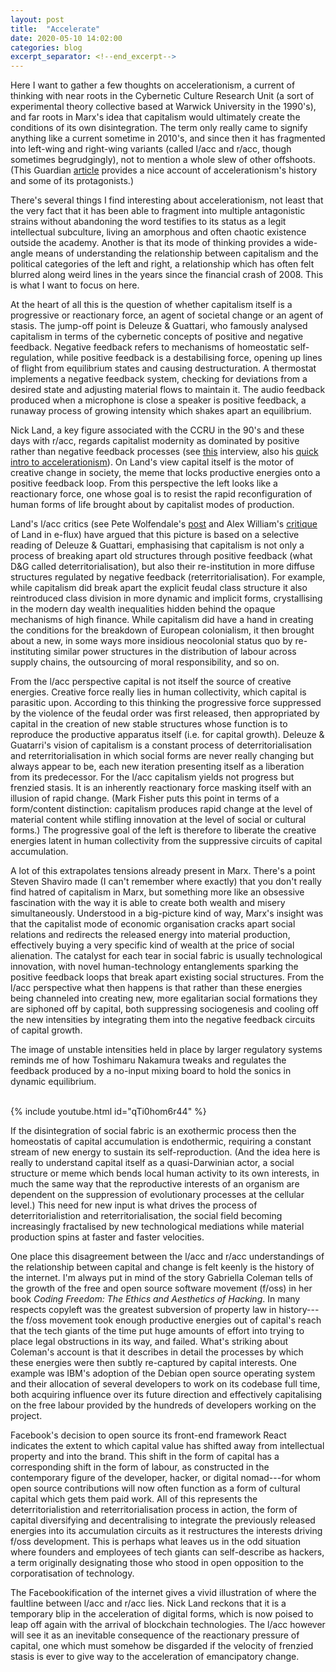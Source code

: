 ```yaml
---
layout: post
title:  "Accelerate"
date: 2020-05-10 14:02:00
categories: blog
excerpt_separator: <!--end_excerpt-->
---
```


Here I want to gather a few thoughts on accelerationism, a current of thinking with near roots in the Cybernetic Culture Research Unit (a sort of experimental theory collective based at Warwick University in the 1990's), and far roots in Marx's idea that capitalism would ultimately create the conditions of its own disintegration. The term only really came to signify anything like a current sometime in 2010's, and since then it has fragmented into left-wing and right-wing variants (called l/acc and r/acc, though sometimes begrudgingly), not to mention a whole slew of other offshoots. (This Guardian [article](https://www.theguardian.com/world/2017/may/11/accelerationism-how-a-fringe-philosophy-predicted-the-future-we-live-in) provides a nice account of accelerationism's history and some of its protagonists.)

There's several things I find interesting about accelerationism, not least that the very fact that it has been able to fragment into multiple antagonistic strains without abandoning the word testifies to its status as a legit intellectual subculture, living an amorphous and often chaotic existence outside the academy. Another is that its mode of thinking provides a wide-angle means of understanding the relationship between capitalism and the political categories of the left and right, a relationship which has often felt blurred along weird lines in the years since the financial crash of 2008. This is what I want to focus on here.

At the heart of all this is the question of whether capitalism itself is a progressive or reactionary force, an agent of societal change or an agent of stasis. The jump-off point is Deleuze & Guattari, who famously analysed capitalism in terms of the cybernetic concepts of positive and negative feedback. Negative feedback refers to mechanisms of homeostatic self-regulation, while positive feedback is a destabilising force, opening up lines of flight from equilibrium states and causing destructuration. A thermostat implements a negative feedback system, checking for deviations from a desired state and adjusting material flows to maintain it. The audio feedback produced when a microphone is close a speaker is positive feedback, a runaway process of growing intensity which shakes apart an equilibrium.

<!--end_excerpt-->

Nick Land, a key figure associated with the CCRU in the 90's and these days with r/acc, regards capitalist modernity as dominated by positive rather than negative feedback processes (see [this](https://vastabrupt.com/2018/08/15/ideology-intelligence-and-capital-nick-land/) interview, also his [quick intro to accelerationism](https://jacobitemag.com/2017/05/25/a-quick-and-dirty-introduction-to-accelerationism/)). On Land's view capital itself is the motor of creative change in society, the meme that locks productive energies onto a positive feedback loop. From this perspective the left looks like a reactionary force, one whose goal is to resist the rapid reconfiguration of human forms of life brought about by capitalist modes of production.

Land's l/acc critics (see Pete Wolfendale's [post](https://deontologistics.wordpress.com/2018/02/18/ofta-so-accelerationism-whats-all-that-about/) and Alex William's [critique](https://www.e-flux.com/journal/46/60063/escape-velocities/) of Land in e-flux) have argued that this picture is based on a selective reading of Deleuze & Guattari, emphasising that capitalism is not only a process of breaking apart old structures through positive feedback (what D&G called deterritorialisation), but also their re-institution in more diffuse structures regulated by negative feedback (reterritorialisation). For example, while capitalism did break  apart the explicit feudal class structure it also reintroduced class division in more dynamic and implicit forms, crystallising in the modern day wealth inequalities hidden behind the opaque mechanisms of high finance. While capitalism did have a hand in creating the conditions for the breakdown of European colonialism, it then brought about a new, in some ways more insidious neocolonial status quo by re-instituting similar power structures in the distribution of labour across supply chains, the outsourcing of moral responsibility, and so on.

From the l/acc perspective capital is not itself the source of creative energies. Creative force really lies in human collectivity, which capital is parasitic upon. According to this thinking the progressive force suppressed by the violence of the feudal order was first released, then appropriated by capital in the creation of new stable structures whose function is to reproduce the productive apparatus itself (i.e. for capital growth). Deleuze & Guatarri's vision of capitalism is a constant process of deterritorialisation and reterritorialisation in which social forms are never really changing but always appear to be, each new iteration presenting itself as a liberation from its predecessor. For the l/acc capitalism yields not progress but frenzied stasis. It is an inherently reactionary force masking itself with an illusion of rapid change. (Mark Fisher puts this point in terms of a form/content distinction: capitalism produces rapid change at the level of material content while stifling innovation at the level of social or cultural forms.) The progressive goal of the left is therefore to liberate the creative energies latent in human collectivity from the suppressive circuits of capital accumulation.

A lot of this extrapolates tensions already present in Marx. There's a point Steven Shaviro made (I can't remember where exactly) that you don't really find hatred of capitalism in Marx, but something more like an obsessive fascination with the way it is able to create both wealth and misery simultaneously. Understood in a big-picture kind of way, Marx's insight was that the capitalist mode of economic organisation cracks apart social relations and redirects the released energy into material production, effectively buying a very specific kind of wealth at the price of social alienation. The catalyst for each tear in social fabric is usually technological innovation, with novel human-technology entanglements sparking the positive feedback loops that break apart existing social structures. From the l/acc perspective what then happens is that rather than these energies being channeled into creating new, more egalitarian social formations they are siphoned off by capital, both suppressing sociogenesis and cooling off the new intensities by integrating them into the negative feedback circuits of capital growth.

The image of unstable intensities held in place by larger regulatory systems reminds me of how Toshimaru Nakamura tweaks and regulates the feedback produced by a no-input mixing board to hold the sonics in dynamic equilibrium.

<br />
{% include youtube.html id="qTi0hom6r44" %}
<br />

If the disintegration of social fabric is an exothermic process then the homeostatis of capital accumulation is endothermic, requiring a constant stream of new energy to sustain its self-reproduction. (And the idea here is really to understand capital itself as a quasi-Darwinian actor, a social structure or meme which bends local human activity to its own interests, in much the same way that the reproductive interests of an organism are dependent on the suppression of evolutionary processes at the cellular level.) This need for new input is what drives the process of deterritorialistion and reterritorialisation, the social field becoming increasingly fractalised by new technological mediations while material production spins at faster and faster velocities.

One place this disagreement between the l/acc and r/acc understandings of the relationship between capital and change is felt keenly is the history of the internet. I'm always put in mind of the story Gabriella Coleman tells of the growth of the free and open source software movement (f/oss) in her book _Coding Freedom: The Ethics and Aesthetics of Hacking_. In many respects copyleft was the greatest subversion of property law in history---the f/oss movement took enough productive energies out of capital's reach that the tech giants of the time put huge amounts of effort into trying to place legal obstructions in its way, and failed. What's striking about Coleman's account is that it describes in detail the processes by which these energies were then subtly re-captured by capital interests. One example was IBM's adoption of the Debian open source operating system and their allocation of several developers to work on its codebase full time, both acquiring influence over its future direction and effectively capitalising on the free labour provided by the hundreds of developers working on the project.

Facebook's decision to open source its front-end framework React indicates the extent to which capital value has shifted away from intellectual property and into the brand. This shift in the form of capital has a corresponding shift in the form of labour, as constructed in the contemporary figure of the developer, hacker, or digital nomad---for whom open source contributions will now often function as a form of cultural capital which gets them paid work. All of this represents the deterritorialistion and reterritorialisation process in action, the form of capital diversifying and decentralising to integrate the previously released energies into its accumulation circuits as it restructures the interests driving f/oss development. This is perhaps what leaves us in the odd situation where founders and employees of tech giants can self-describe as hackers, a term originally designating those who stood in open opposition to the corporatisation of technology.

The Facebookification of the internet gives a vivid illustration of where the faultline between l/acc and r/acc lies. Nick Land reckons that it is a temporary blip in the acceleration of digital forms, which is now poised to leap off again with the arrival of blockchain technologies. The l/acc however will see it as an inevitable consequence of the reactionary pressure of capital, one which must somehow be disgarded if the velocity of frenzied stasis is ever to give way to the acceleration of emancipatory change.
